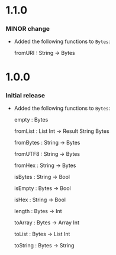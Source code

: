 # 1.1.0

### MINOR change

  * Added the following functions to `Bytes`:

	fromURI : String -> Bytes

# 1.0.0

### Initial release

  * Added the following functions to `Bytes`:

	empty : Bytes

	fromList : List Int -> Result String Bytes

	fromBytes : String -> Bytes

	fromUTF8 : String -> Bytes

	fromHex : String -> Bytes

	isBytes : String -> Bool

	isEmpty : Bytes -> Bool

	isHex : String -> Bool

	length : Bytes -> Int

	toArray : Bytes -> Array Int

	toList : Bytes -> List Int

	toString : Bytes -> String
